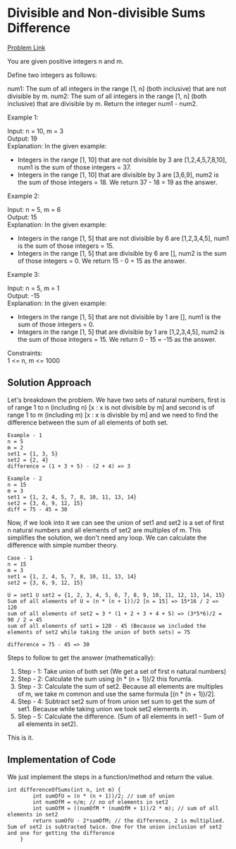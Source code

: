 
# Divisible and Non-divisible Sums Difference

[Problem Link](https://leetcode.com/problems/divisible-and-non-divisible-sums-difference/description/)

You are given positive integers n and m.

Define two integers as follows:

num1: The sum of all integers in the range [1, n] (both inclusive) that are not divisible by m.
num2: The sum of all integers in the range [1, n] (both inclusive) that are divisible by m.
Return the integer num1 - num2.

Example 1:

Input: n = 10, m = 3\
Output: 19\
Explanation: In the given example:

- Integers in the range [1, 10] that are not divisible by 3 are [1,2,4,5,7,8,10], num1 is the sum of those integers = 37.
- Integers in the range [1, 10] that are divisible by 3 are [3,6,9], num2 is the sum of those integers = 18.
We return 37 - 18 = 19 as the answer.

Example 2:

Input: n = 5, m = 6\
Output: 15\
Explanation: In the given example:

- Integers in the range [1, 5] that are not divisible by 6 are [1,2,3,4,5], num1 is the sum of those integers = 15.
- Integers in the range [1, 5] that are divisible by 6 are [], num2 is the sum of those integers = 0.
We return 15 - 0 = 15 as the answer.

Example 3:

Input: n = 5, m = 1\
Output: -15\
Explanation: In the given example:

- Integers in the range [1, 5] that are not divisible by 1 are [], num1 is the sum of those integers = 0.
- Integers in the range [1, 5] that are divisible by 1 are [1,2,3,4,5], num2 is the sum of those integers = 15.
We return 0 - 15 = -15 as the answer.

Constraints:\
1 <= n, m <= 1000

## Solution Approach

Let's breakdown the problem. We have two sets of natural numbers, first is of range 1 to n (including n) [x : x is not divisible by m] and second is of range 1 to m (including m) [x : x is divisble by m] and we need to find the difference between the sum of all elements of both set.

```
Example - 1
n = 5
m = 2
set1 = {1, 3, 5}
set2 = {2, 4}
difference = (1 + 3 + 5) - (2 + 4) => 3

Example - 2
n = 15
m = 3
set1 = {1, 2, 4, 5, 7, 8, 10, 11, 13, 14}
set2 = {3, 6, 9, 12, 15}
diff = 75 - 45 = 30
```

Now, if we look into it we can see the union of set1 and set2 is a set of first n natural numbers and all elements of set2 are multiples of m. This simplifies the solution, we don't need any loop. We can calculate the difference with simple number theory.
```
Case - 1 
n = 15
m = 3
set1 = {1, 2, 4, 5, 7, 8, 10, 11, 13, 14}
set2 = {3, 6, 9, 12, 15}

U = set1 U set2 = {1, 2, 3, 4, 5, 6, 7, 8, 9, 10, 11, 12, 13, 14, 15}
Sum of all elements of U = (n * (n + 1))/2 [n = 15] => 15*16 / 2 => 120
sum of all elements of set2 = 3 * (1 + 2 + 3 + 4 + 5) => (3*5*6)/2 = 90 / 2 = 45
sum of all elements of set1 = 120 - 45 (Because we included the elements of set2 while taking the union of both sets) = 75

difference = 75 - 45 => 30
```
Steps to follow to get the answer (mathematically):

1. Step - 1: Take union of both set (We get a set of first n natural numbers)
2. Step - 2: Calculate the sum using (n * (n + 1))/2 this forumla.
3. Step - 3: Calculate the sum of set2. Because all elements are multiples of m, we take m common and use the same formula [(n * (n + 1))/2].
4. Step - 4: Subtract set2 sum of from union set sum to get the sum of set1. Because while taking union we took set2 elements in.
5. Step - 5: Calculate the difference. (Sum of all elements in set1 - Sum of all elements in set2).

This is it.

## Implementation of Code

We just implement the steps in a function/method and return the value.

```
int differenceOfSums(int n, int m) {
        int sumOfU = (n * (n + 1))/2; // sum of union
        int numOfM = n/m; // no of elements in set2
        int sumOfM = ((numOfM * (numOfM + 1))/2 * m); // sum of all elements in set2
        return sumOfU - 2*sumOfM; // the difference, 2 is multiplied. Sum of set2 is subtracted twice. One for the union inclusion of set2 and one for getting the difference
    }
```
